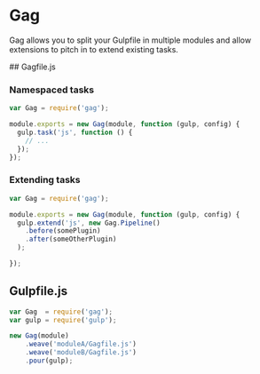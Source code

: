 # Gag

Gag allows you to split your Gulpfile in multiple modules and allow extensions to pitch in to extend existing tasks.

## Gagfile.js

### Namespaced tasks
```javascript
var Gag = require('gag');

module.exports = new Gag(module, function (gulp, config) {
  gulp.task('js', function () {
    // ...
  });
});

```

### Extending tasks

```javascript
var Gag = require('gag');

module.exports = new Gag(module, function (gulp, config) {
  gulp.extend('js', new Gag.Pipeline()
    .before(somePlugin)
    .after(someOtherPlugin)
  );

});

```

## Gulpfile.js

```javascript
var Gag  = require('gag');
var gulp = require('gulp');

new Gag(module)
    .weave('moduleA/Gagfile.js')
    .weave('moduleB/Gagfile.js')
    .pour(gulp);
```
